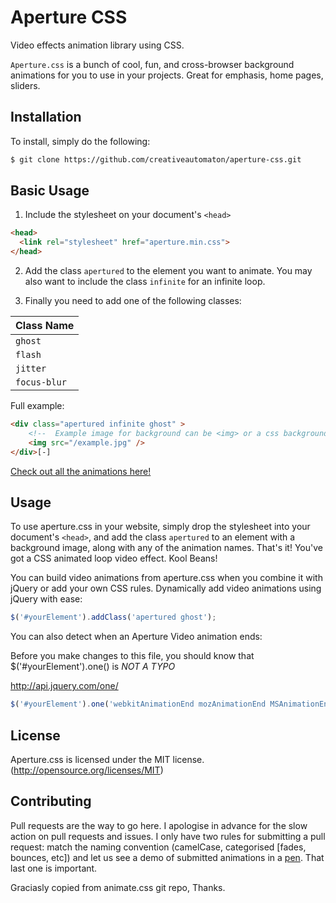 # Aperture CSS
Video effects animation library using CSS.


`Aperture.css` is a bunch of cool, fun, and cross-browser background animations for you to use in your projects. Great for emphasis, home pages, sliders.

## Installation

To install, simply do the following:

```bash
$ git clone https://github.com/creativeautomaton/aperture-css.git
```

## Basic Usage
1. Include the stylesheet on your document's `<head>`

  ```html
  <head>
    <link rel="stylesheet" href="aperture.min.css">
  </head>
  ```

2. Add the class `apertured` to the element you want to animate.
 You may also want to include the class `infinite` for an infinite loop.

3. Finally you need to add one of the following classes:

| ﻿Class Name |
|--------------------|
| `ghost` |
| `flash` |
| `jitter` |
| `focus-blur` |


Full example:
```html
<div class="apertured infinite ghost" >
    <!--  Example image for background can be <img> or a css background image. -->
    <img src="/example.jpg" />
</div>[-]
```

[Check out all the animations here!](https://creativeautomaton.com/aperture-css/)

## Usage
To use aperture.css in your website, simply drop the stylesheet into your document's `<head>`, and add the class `apertured` to an element with a background image, along with any of the animation names. That's it! You've got a CSS animated loop video effect. Kool Beans!


You can build video animations from aperture.css when you combine it with jQuery or add your own CSS rules. Dynamically add video animations using jQuery with ease:

```javascript
$('#yourElement').addClass('apertured ghost');
```

You can also detect when an Aperture Video animation ends:


Before you make changes to this file, you should know that $('#yourElement').one() is *NOT A TYPO*

http://api.jquery.com/one/


```javascript
$('#yourElement').one('webkitAnimationEnd mozAnimationEnd MSAnimationEnd oanimationend animationend', doSomething);
```

<!-- [View a video tutorial](https://www.youtube.com/watch?v=CBQGl6zokMs) on how to use Animate.css with jQuery here. -->

<!-- **Note:** `jQuery.one()` is used when you want to execute the event handler at most *once*. More information [here](http://api.jquery.com/one/).

You can also extend jQuery to add a function that does it all for you:

```javascript
$.fn.extend({
    animateCss: function (animationName) {
        var animationEnd = 'webkitAnimationEnd mozAnimationEnd MSAnimationEnd oanimationend animationend';
        this.addClass('animated ' + animationName).one(animationEnd, function() {
            $(this).removeClass('animated ' + animationName);
        });
        return this;
    }
});
```

And use it like this:

```javascript
$('#yourElement').animateCss('bounce');
```

You can change the duration of your animations, add a delay or change the number of times that it plays:

```css
#yourElement {
  -vendor-animation-duration: 3s;
  -vendor-animation-delay: 2s;
  -vendor-animation-iteration-count: infinite;
}
```

*Note: be sure to replace "vendor" in the CSS with the applicable vendor prefixes (webkit, moz, etc)*

## Custom Builds
Animate.css is powered by [gulp.js](http://gulpjs.com/), and you can create custom builds pretty easily. First of all, you’ll need Gulp and all other dependencies:

```sh
$ cd path/to/animate.css/
$ sudo npm install
```

Next, run `gulp` to compile your custom builds. For example, if you want only some of the “attention seekers”, simply edit the `animate-config.json` file to select only the animations you want to use.

```javascript
"attention_seekers": {
  "bounce": true,
  "flash": false,
  "pulse": false,
  "shake": true,
  "headShake": true,
  "swing": true,
  "tada": true,
  "wobble": true,
  "jello":true
}
``` -->

## License
Aperture.css is licensed under the MIT license. (http://opensource.org/licenses/MIT)

## Contributing
Pull requests are the way to go here. I apologise in advance for the slow action on pull requests and issues. I only have two rules for submitting a pull request: match the naming convention (camelCase, categorised [fades, bounces, etc]) and let us see a demo of submitted animations in a [pen](http://codepen.io). That last one is important.

Graciasly copied from animate.css git repo, Thanks.
